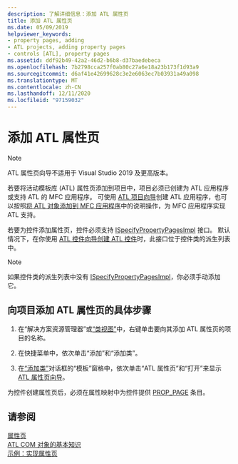 ```yaml
---
description: 了解详细信息：添加 ATL 属性页
title: 添加 ATL 属性页
ms.date: 05/09/2019
helpviewer_keywords:
- property pages, adding
- ATL projects, adding property pages
- controls [ATL], property pages
ms.assetid: ddf92b49-42a2-46d2-b6b8-d37baedebeca
ms.openlocfilehash: 7b2798cca257f0ab80c27a6e18a23b173f1d93a9
ms.sourcegitcommit: d6af41e42699628c3e2e6063ec7b03931a49a098
ms.translationtype: MT
ms.contentlocale: zh-CN
ms.lasthandoff: 12/11/2020
ms.locfileid: "97159032"
---
```

# <a name="adding-an-atl-property-page"></a>添加 ATL 属性页

> [!NOTE]
> ATL 属性页向导不适用于 Visual Studio 2019 及更高版本。

若要将活动模板库 (ATL) 属性页添加到项目中，项目必须已创建为 ATL 应用程序或支持 ATL 的 MFC 应用程序。 可使用 [ATL 项目向导](../../atl/reference/atl-project-wizard.md)创建 ATL 应用程序，也可以按照[将 ATL 对象添加到 MFC 应用程序](../../mfc/reference/adding-atl-support-to-your-mfc-project.md)中的说明操作，为 MFC 应用程序实现 ATL 支持。

若要为控件添加属性页，控件必须支持 [ISpecifyPropertyPagesImpl](../../atl/reference/ispecifypropertypagesimpl-class.md) 接口。 默认情况下，在你使用 [ATL 控件向导](../../atl/reference/atl-control-wizard.md)[创建 ATL 控件](../../atl/reference/adding-an-atl-control.md)时，此接口位于控件类的派生列表中。

> [!NOTE]
> 如果控件类的派生列表中没有 [ISpecifyPropertyPagesImpl](../../atl/reference/ispecifypropertypagesimpl-class.md)，你必须手动添加它。

## <a name="to-add-an-atl-property-page-to-your-project"></a>向项目添加 ATL 属性页的具体步骤

1. 在“解决方案资源管理器”或[“类视图”](/visualstudio/ide/viewing-the-structure-of-code)中，右键单击要向其添加 ATL 属性页的项目的名称。

1. 在快捷菜单中，依次单击“添加”和“添加类”。

1. 在[“添加类”](../../ide/adding-a-class-visual-cpp.md#add-class-dialog-box)对话框的“模板”窗格中，依次单击“ATL 属性页”和“打开”来显示 [ATL 属性页向导](../../atl/reference/atl-property-page-wizard.md)。

为控件创建属性页后，必须在属性映射中为控件提供 [PROP_PAGE](property-map-macros.md#prop_page) 条目。

## <a name="see-also"></a>请参阅

[属性页](../../atl/atl-com-property-pages.md)<br/>
[ATL COM 对象的基本知识](../../atl/fundamentals-of-atl-com-objects.md)<br/>
[示例：实现属性页](../../atl/example-implementing-a-property-page.md)
